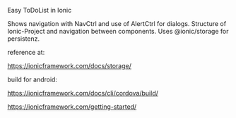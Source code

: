 Easy ToDoList in Ionic

Shows navigation with NavCtrl and use of AlertCtrl for dialogs. Structure of Ionic-Project and navigation between components. Uses @ionic/storage for persistenz.

reference at:

https://ionicframework.com/docs/storage/

build for android:

https://ionicframework.com/docs/cli/cordova/build/

https://ionicframework.com/getting-started/

